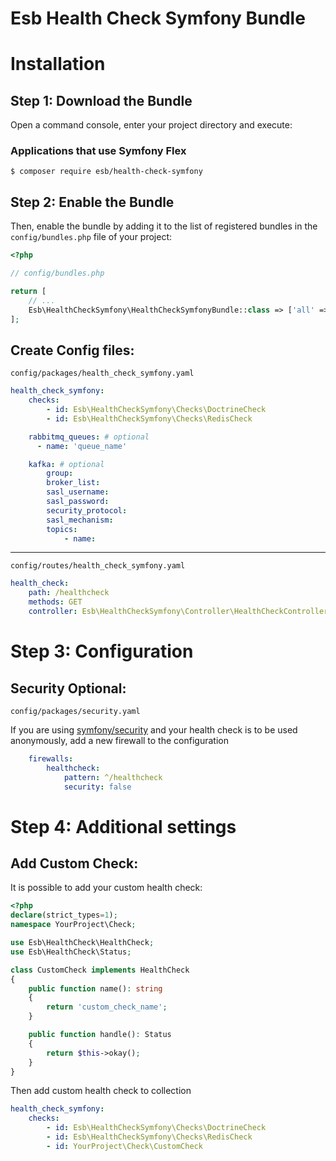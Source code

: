 Esb Health Check Symfony Bundle
=================================

Installation
============

Step 1: Download the Bundle
----------------------------------
Open a command console, enter your project directory and execute:

###  Applications that use Symfony Flex

```console
$ composer require esb/health-check-symfony
```


Step 2: Enable the Bundle
----------------------------------
Then, enable the bundle by adding it to the list of registered bundles
in the `config/bundles.php` file of your project:

```php
<?php

// config/bundles.php

return [
    // ...
    Esb\HealthCheckSymfony\HealthCheckSymfonyBundle::class => ['all' => true],    
];
```

Create Config files:
----------------------------------
`config/packages/health_check_symfony.yaml`

```yaml
health_check_symfony:
    checks:
        - id: Esb\HealthCheckSymfony\Checks\DoctrineCheck
        - id: Esb\HealthCheckSymfony\Checks\RedisCheck

    rabbitmq_queues: # optional
      - name: 'queue_name'

    kafka: # optional
        group:
        broker_list:
        sasl_username:
        sasl_password:
        security_protocol:
        sasl_mechanism:
        topics:
            - name:
```

----------------------------------
`config/routes/health_check_symfony.yaml`

```yaml
health_check:
    path: /healthcheck
    methods: GET
    controller: Esb\HealthCheckSymfony\Controller\HealthCheckController::index

```

Step 3: Configuration
=============

Security Optional:
----------------------------------
`config/packages/security.yaml`

If you are using [symfony/security](https://symfony.com/doc/current/security.html) and your health check is to be used anonymously, add a new firewall to the configuration

```yaml
    firewalls:
        healthcheck:
            pattern: ^/healthcheck
            security: false
```

Step 4: Additional settings
=============

Add Custom Check:
----------------------------------
It is possible to add your custom health check:

```php
<?php
declare(strict_types=1);
namespace YourProject\Check;

use Esb\HealthCheck\HealthCheck;
use Esb\HealthCheck\Status;

class CustomCheck implements HealthCheck
{
    public function name(): string
    {
        return 'custom_check_name';
    }

    public function handle(): Status
    {
        return $this->okay();
    }
}
```

Then add custom health check to collection

```yaml
health_check_symfony:
    checks:
        - id: Esb\HealthCheckSymfony\Checks\DoctrineCheck
        - id: Esb\HealthCheckSymfony\Checks\RedisCheck
        - id: YourProject\Check\CustomCheck
```
